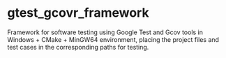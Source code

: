 # gtest_gcovr_framework
Framework for software testing using Google Test and Gcov tools in Windows + CMake + MinGW64 environment, placing the project files and test cases in the corresponding paths for testing.
